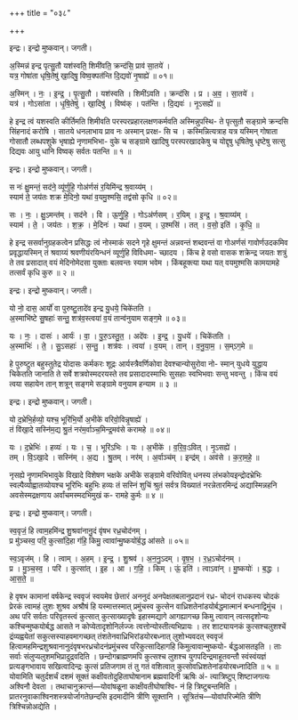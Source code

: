+++
title = "०३८"

+++


इन्द्रः। इन्द्रो मुष्कवान्। जगती।

अ॒स्मिन्न॑ इन्द्र पृत्सु॒तौ यश॑स्वति॒ शिमी॑वति॒ क्रन्द॑सि॒ प्राव॑ सा॒तये॑ ।  
यत्र॒ गोषा॑ता धृषि॒तेषु॑ खा॒दिषु॒ विष्व॒क्पत॑न्ति दि॒द्यवो॑ नृ॒षाह्ये॑ ॥ ०१॥

अ॒स्मिन् । नः॒ । इ॒न्द्र॒ । पृ॒त्सु॒तौ । यश॑स्वति । शिमी॑ऽवति । क्रन्द॑सि । प्र । अ॒व॒ । सा॒तये॑ ।  
यत्र॑ । गोऽसा॑ता । धृ॒षि॒तेषु॑ । खा॒दिषु॑ । विष्व॑क् । पत॑न्ति । दि॒द्यवः॑ । नृ॒ऽसह्ये॑ ॥

हे इन्द्र त्वं यशस्वति कीर्तिमति शिमीवति परस्परप्रहारलक्षणकर्मवति अस्मिन्नुपस्थि- ते पृत्सुतौ सङ्ग्रामे क्रन्दसि सिंहनादं करोषि । सातये धनलाभाय प्राव नः अस्मान् प्ररक्ष- सि च । कस्मिन्नित्यत्राह यत्र यस्मिन् गोषाता गोसातौ लब्धपशुके भृषाह्ये नृणामभिभा- वुके च सङ्ग्रामे खादिषु परस्परखादकेषु च योद्दृषु धृषितेषु धृष्टेषु सत्सु दिद्यवः आयु धानि विष्वक् सर्वतः पतन्ति ॥ १ ॥

इन्द्रः। इन्द्रो मुष्कवान्। जगती।

स नः॑ क्षु॒मन्तं॒ सद॑ने॒ व्यू॑र्णुहि॒ गोअ॑र्णसं र॒यिमि॑न्द्र श्र॒वाय्य॑म् ।  
स्याम॑ ते॒ जय॑तः शक्र मे॒दिनो॒ यथा॑ व॒यमु॒श्मसि॒ तद्व॑सो कृधि ॥ ०२॥

सः । नः॒ । क्षु॒ऽमन्त॑म् । सद॑ने । वि । ऊ॒र्णु॒हि॒ । गोऽअ॑र्णसम् । र॒यिम् । इ॒न्द्र॒ । श्र॒वाय्य॑म् ।  
स्याम॑ । ते॒ । जय॑तः । श॒क्र॒ । मे॒दिनः॑ । यथा॑ । व॒यम् । उ॒श्मसि॑ । तत् । व॒सो॒ इति॑ । कृ॒धि॒ ॥

हे इन्द्र ससर्वानुग्रहकत्वेन प्रसिद्धः त्वं नोस्माकं सदने गृहे क्षुमन्तं अन्नवन्तं शब्दवन्तं वा गोअर्णसं गावोर्णउदकमिव प्रवृद्धायस्मिन् तं श्रवाय्यं श्रवणीयंरयिन्धनं व्यूर्णुहि विविधमा- च्छादय । किंच हे वसो वासक शक्रेन्द्र जयतः शत्रुं ते तव प्रसादात् वयं मेदिनोमेदसा युक्ताः बलवन्तः स्याम भवेम । किंबहूक्त्या यथा यत् वयमुश्मसि कामयामहे तत्सर्वं कृधि कुरु ॥ २ ॥

इन्द्रः। इन्द्रो मुष्कवान्। जगती।

यो नो॒ दास॒ आर्यो॑ वा पुरुष्टु॒तादे॑व इन्द्र यु॒धये॒ चिके॑तति ।  
अ॒स्माभि॑ष्टे सु॒षहाः॑ सन्तु॒ शत्र॑व॒स्त्वया॑ व॒यं तान्व॑नुयाम सङ्ग॒मे ॥ ०३॥

यः । नः॒ । दासः॑ । आर्यः॑ । वा॒ । पु॒रु॒ऽस्तु॒त॒ । अदे॑वः । इ॒न्द्र॒ । यु॒धये॑ । चिके॑तति ।  
अ॒स्माभिः॑ । ते॒ । सु॒ऽसहाः॑ । स॒न्तु॒ । शत्र॑वः । त्वया॑ । व॒यम् । तान् । व॒नु॒या॒म॒ । स॒म्ऽग॒मे ॥

हे पुरुष्टुत बहुस्तुतेद्र योदासः कर्मकरः शूद्रः आर्यस्त्रैवर्णिकोवा देवश्चान्योसुरोवा नो- स्मान् युधये युद्धाय चिकेतति जानाति ते सर्वे शत्रवोस्मदरयस्ते तव प्रसादादस्माभिः सुसहाः स्वभिभवाः सन्तु भवन्तु । किंच वयं त्वया सहायेन तान् शत्रून् सङ्गमे सङ्ग्रामे वनुयाम हन्याम ॥ ३ ॥

इन्द्रः। इन्द्रो मुष्कवान्। जगती।

यो द॒भ्रेभि॒र्हव्यो॒ यश्च॒ भूरि॑भि॒र्यो अ॒भीके॑ वरिवो॒विन्नृ॒षाह्ये॑ ।  
तं वि॑खा॒दे सस्नि॑म॒द्य श्रु॒तं नर॑म॒र्वाञ्च॒मिन्द्र॒मव॑से करामहे ॥ ०४॥

यः । द॒भ्रेभिः॑ । हव्यः॑ । यः । च॒ । भूरि॑ऽभिः । यः । अ॒भीके॑ । व॒रि॒वः॒ऽवित् । नृ॒ऽसह्ये॑ ।  
तम् । वि॒ऽखा॒दे । सस्नि॑म् । अ॒द्य । श्रु॒तम् । नर॑म् । अ॒र्वाञ्च॑म् । इन्द्र॑म् । अव॑से । क॒रा॒म॒हे॒ ॥

नृसह्ये नॄणामभिभावुके विखादे विशेषण भक्षके अभीके सङ्ग्रामे वरिवोवित् धनस्य लंभकोयइन्द्रोदभ्रेभिः स्वल्पैव्योह्वातव्योयश्च भूरिभिः बहुभिः हव्यः तं सस्निं शुचिं श्रुतं सर्वत्र विख्यातं नरन्नेतारमिन्द्रं अद्यास्मिन्नहनि अवसेस्मद्रक्षणाय अर्वांचमस्मदभिमुखं क- रामहे कुर्मः ॥ ४ ॥

इन्द्रः। इन्द्रो मुष्कवान्। जगती।

स्व॒वृजं॒ हि त्वाम॒हमि॑न्द्र शु॒श्रवा॑नानु॒दं वृ॑षभ रध्र॒चोद॑नम् ।  
प्र मु॑ञ्चस्व॒ परि॒ कुत्सा॑दि॒हा ग॑हि॒ किमु॒ त्वावा॑न्मु॒ष्कयो॑र्ब॒द्ध आ॑सते ॥ ०५॥

स्व॒ऽवृज॑म् । हि । त्वाम् । अ॒हम् । इ॒न्द्र॒ । शु॒श्रव॑ । अ॒न॒नु॒ऽदम् । वृ॒ष॒भ॒ । र॒ध्र॒ऽचोद॑नम् ।  
प्र । मु॒ञ्च॒स्व॒ । परि॑ । कुत्सा॑त् । इ॒ह । आ । ग॒हि॒ । किम् । ऊं॒ इति॑ । त्वाऽवा॑न् । मु॒ष्कयोः॑ । ब॒द्धः । आ॒स॒ते॒ ॥

हे वृषभ कामानां वर्षकेन्द्र स्ववृजं स्वयमेव छेत्तारं अननुदं अनपेक्षतबलानुप्रदानं रध्र- चोदनं राधकस्य चोदकं प्रेरकं त्वामहं लुशः शुश्रव अश्रौषं हि यस्मात्तस्मात् प्रमुंचस्व कुत्सेन वाध्रिशतेनांडयोर्बद्धमात्मानं बन्धनाद्विमुंच । अथ परि सर्वतः परिवृतस्त्वं कुत्सात् कुत्साख्यादृषेः इहास्मद्यागे आगह्यागच्छ किमु त्वावान् त्वत्सदृशोन्यः कश्चिन्मुष्कयोर्बद्ध आसते न कोप्येतादृशोनिर्लज्जः त्वत्तोन्योस्तीत्यभिप्रायः । तर शाट्यायनकं कुत्सश्चलुशश्चें द्रंव्यह्वयेतां सकुत्सस्याहवमागच्छत् तंशतेनवाध्रिभिरांडयोरबध्नात् लुशोभ्यवदत् स्ववृजं हित्वामहमिन्द्रशुश्रवानानुदंवृषभरध्रचोदनंप्रमुंचस्व परिकुत्सादिहागहि किमुत्वावान्मुष्कयो- र्बद्धआसतइति । ताः सर्वाः संलुप्यलुशमभिप्रादुद्रवदिति । छन्दोगब्राह्मणमपि कुत्सश्च लुशश्च युगपदिन्द्रमाहूतवन्तौ स्वंस्वंयज्ञं प्रत्यङ्गभावाय सखित्वादिन्द्रः कुत्सं प्रतिजगाम तं तु गतं वशित्वात् कुत्सोवध्रिशतेनांडयोरबध्नादिति ॥ ५ ॥योवामिति चतुर्दशर्चं दशमं सूक्तं कक्षीवतोदुहिताघोषानाम ब्रह्मवादिनी ऋषिः अं- त्यात्रिष्टुप् शिष्टाजगत्यः अश्विनौ देवता । तथाचानुक्रान्तं—योवांषळूना काक्षीवतीघोषाश्वि- नं हि त्रिष्टुबन्तमिति । प्रातरनुवाकाश्विनशस्त्रयोर्जागतेछन्दसि इदमादीनि त्रीणि सूक्तानि । सूत्रितंच—योवांपरिज्मेति त्रीणि त्रिश्चिन्नोअद्येति ।